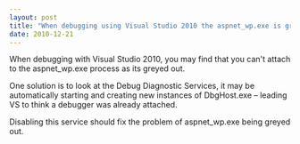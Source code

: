 ```yaml
---
layout: post
title: "When debugging using Visual Studio 2010 the aspnet_wp.exe is greyed out"
date: 2010-12-21
---
```


When debugging with Visual Studio 2010, you may find that you can't attach to the aspnet_wp.exe process as its greyed out.

One solution is to look at the Debug Diagnostic Services, it may be automatically starting and creating new instances of DbgHost.exe – leading VS to think a debugger was already attached.

Disabling this service should fix the problem of aspnet_wp.exe being greyed out.

